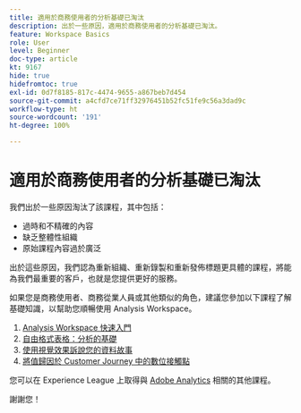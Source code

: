 ```yaml
---
title: 適用於商務使用者的分析基礎已淘汰
description: 出於一些原因，適用於商務使用者的分析基礎已淘汰。
feature: Workspace Basics
role: User
level: Beginner
doc-type: article
kt: 9167
hide: true
hidefromtoc: true
exl-id: 0d7f8185-817c-4474-9655-a867beb7d454
source-git-commit: a4cfd7ce71ff32976451b52fc51fe9c56a3dad9c
workflow-type: ht
source-wordcount: '191'
ht-degree: 100%

---
```


# 適用於商務使用者的分析基礎已淘汰

我們出於一些原因淘汰了該課程，其中包括：

* 過時和不精確的內容
* 缺乏整體性組織
* 原始課程內容過於廣泛

出於這些原因，我們認為重新組織、重新錄製和重新發佈標題更具體的課程，將能為我們最重要的客戶，也就是您提供更好的服務。

如果您是商務使用者、商務從業人員或其他類似的角色，建議您參加以下課程了解基礎知識，以幫助您順暢使用 Analysis Workspace。

1. [Analysis Workspace 快速入門](https://experienceleague.adobe.com/?recommended=Analytics-U-1-2020.1.workspace)
1. [自由格式表格：分析的基礎](https://experienceleague.adobe.com/?recommended=Analytics-U-1-2020.3)
1. [使用視覺效果訴說您的資料故事](https://experienceleague.adobe.com/?recommended=Analytics-U-1-2021.1.visualizations)
1. [將值歸因於 Customer Journey 中的數位接觸點](https://experienceleague.adobe.com/?recommended=Analytics-U-1-2020.2)

您可以在 Experience League 上取得與 [Adobe Analytics](https://experienceleague.adobe.com/?recommended=Analytics-U-1-2020.1.workspace) 相關的其他課程。

謝謝您！
